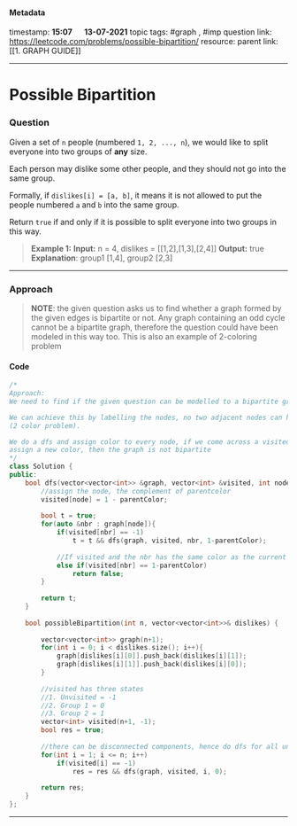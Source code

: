 #### Metadata

timestamp: **15:07**  &emsp;  **13-07-2021**
topic tags: #graph , #imp 
question link: https://leetcode.com/problems/possible-bipartition/
resource:
parent link: [[1. GRAPH GUIDE]]

---

# Possible Bipartition

### Question

Given a set of `n` people (numbered `1, 2, ..., n`), we would like to split everyone into two groups of **any** size.

Each person may dislike some other people, and they should not go into the same group. 

Formally, if `dislikes[i] = [a, b]`, it means it is not allowed to put the people numbered `a` and `b` into the same group.

Return `true` if and only if it is possible to split everyone into two groups in this way.

>**Example 1:**
**Input:** n = 4, dislikes = \[[1,2],[1,3],[2,4]]
**Output:** true
**Explanation**: group1 [1,4], group2 [2,3]

---


### Approach
>**NOTE**: the given question asks us to find whether a graph formed by the given edges is bipartite or not. Any graph containing an odd cycle cannot be a bipartite graph, therefore
>the question could have been modeled in this way too.
>This is also an example of 2-coloring problem

#### Code

``` cpp
/*
Approach:
We need to find if the given question can be modelled to a bipartite graph or not.

We can achieve this by labelling the nodes, no two adjacent nodes can have the same label
(2 color problem).

We do a dfs and assign color to every node, if we come across a visited node and are trying to
assign a new color, then the graph is not bipartite
*/
class Solution {
public:
    bool dfs(vector<vector<int>> &graph, vector<int> &visited, int node, int parentColor){
        //assign the node, the complement of parentcolor
        visited[node] = 1 - parentColor;
        
        bool t = true;
        for(auto &nbr : graph[node]){
            if(visited[nbr] == -1)
                t = t && dfs(graph, visited, nbr, 1-parentColor);
            
            //If visited and the nbr has the same color as the current node then return falsr
            else if(visited[nbr] == 1-parentColor)
                return false;
        }
        
        return t;
    }
    
    bool possibleBipartition(int n, vector<vector<int>>& dislikes) {
        
        vector<vector<int>> graph(n+1);
        for(int i = 0; i < dislikes.size(); i++){
            graph[dislikes[i][0]].push_back(dislikes[i][1]);
            graph[dislikes[i][1]].push_back(dislikes[i][0]);
        }
        
        //visited has three states
        //1. Unvisited = -1
        //2. Group 1 = 0
        //3. Group 2 = 1
        vector<int> visited(n+1, -1);
        bool res = true;
        
        //there can be disconnected components, hence do dfs for all unvisited nodes
        for(int i = 1; i <= n; i++)
            if(visited[i] == -1)
                res = res && dfs(graph, visited, i, 0);
        
        return res;
    }
};

```

---


